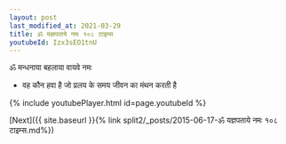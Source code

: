 ```yaml
---
layout: post
last_modified_at: 2021-03-29
title: ॐ यज्ञपताये नमः १०८ टाइम्स
youtubeId: Izx3sEO1tnU
---
```

 
 
 ॐ मन्धनाया बहलाया वायवे नमः  
 
 -  वह कौन हवा है जो प्रलय के समय जीवन का मंथन करती है 
 
  
 
  
 
 
 
 
 
 


{% include youtubePlayer.html id=page.youtubeId %}
 
[Next]({{ site.baseurl }}{% link  split2/_posts/2015-06-17-ॐ यज्ञपताये नमः १०८ टाइम्स.md%})
 
